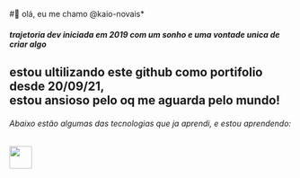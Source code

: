  #👋 olá, eu me chamo @kaio-novais*
##### trajetoria dev iniciada em 2019 com um sonho e uma vontade unica de criar algo
estou ultilizando este github como portifolio desde 20/09/21,  
estou ansioso pelo oq me aguarda
pelo mundo!
-------------------------------------------------------
###### Abaixo estão algumas das tecnologias que ja aprendi, e estou aprendendo:

<img src="https://cdn.jsdelivr.net/gh/devicons/devicon/icons/css3/css3-original.svg"  width=40px height=40px/>
